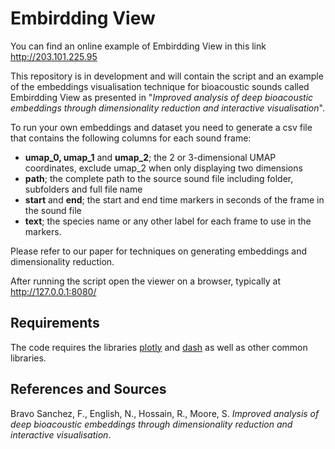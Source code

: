 # Embirdding View 

You can find an online example of Embirdding View in this link http://203.101.225.95

This repository is in development and will contain the script and an example of the embeddings visualisation technique for bioacoustic sounds called Embirdding View as presented in "*Improved analysis of deep bioacoustic embeddings through dimensionality reduction and interactive visualisation*". 

To run your own embeddings and dataset you need to generate a csv file that contains the following columns for each  sound frame:
+ **umap_0, umap_1** and **umap_2**; the 2 or 3-dimensional UMAP coordinates, exclude umap_2 when only displaying two dimensions
+ **path**; the complete path to the source sound file including folder, subfolders and full file name
+ **start** and **end**; the start and end time markers in seconds of the frame in the sound file
+ **text**; the species name or any other label for each frame to use in the markers. 

Please refer to our paper for techniques on generating embeddings and dimensionality reduction.

After running the script open the viewer on a browser, typically at http://127.0.0.1:8080/

## Requirements

The code requires the libraries [plotly](https://plotly.com/) and [dash](https://plotly.com/dash/) as well as other common libraries.

## References and Sources

Bravo Sanchez, F., English, N., Hossain, R., Moore, S. *Improved analysis of deep bioacoustic embeddings through dimensionality reduction and interactive visualisation*. 
